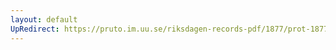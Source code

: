 ```yaml
---
layout: default
UpRedirect: https://pruto.im.uu.se/riksdagen-records-pdf/1877/prot-1877--ak--063/prot-1877--ak--063_006.pdf
---
```

